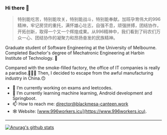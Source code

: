 ### Hi there 👋

> 特别能吃苦，特别能攻关，特别能战斗，特别能奉献。加班孕育伟大的996精神，牢记房贷的重托，满怀雄心壮志，自强不息，顽强拼搏，团结协作，开拓创新，取得一个又一个辉煌成果。从996精神中，我们看到了码农们万众一心、团结协作的凝聚力和昂扬奋发的民族精神。

Graduate student of Software Engineering at the University of Melbourne. Completed Bachelor's degree of Mechatronic Engineering at Harbin Institute of Technology. 🧙

Compared with the smoke-filled factory, the office of IT companies is really a paradise.👨🏻‍🏭 Then, I decided to escape from the awful manufacturing industry in China.🙃

- 🔭 I’m currently working on exams and leetcodes.
- 🌱 I’m currently learning machine learning, Android development and Springboot.
- 📫 How to reach me: director@blackmesa-canteen.work
- 🕸 Website: [www.996workers.icu](https://www.996workers.icu).
---
[![Anurag's github stats](https://github-readme-stats.vercel.app/api?username=Blackmesa-Canteen&show_icons=true&count_private=true)](https://github.com/Blackmesa-Canteen)


